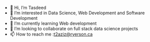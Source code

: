 - 👋 Hi, I’m Tasdeed
- 👀 I’m interested in Data Science, Web Development and Software Development
- 🌱 I’m currently learning Web development
- 💞️ I’m looking to collaborate on full stack data science projects
- 📫 How to reach me :t2aziz@ryerson.ca

<!---
TAA-DSA/TAA-DSA is a ✨ special ✨ repository because its `README.md` (this file) appears on your GitHub profile.
You can click the Preview link to take a look at your changes.
--->
